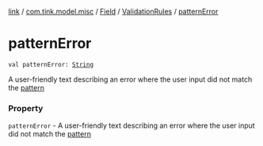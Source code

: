 [link](../../../index.md) / [com.tink.model.misc](../../index.md) / [Field](../index.md) / [ValidationRules](index.md) / [patternError](./pattern-error.md)

# patternError

`val patternError: `[`String`](https://kotlinlang.org/api/latest/jvm/stdlib/kotlin/-string/index.html)

A user-friendly text describing an error where the user input did not match the [pattern](pattern.md)

### Property

`patternError` - A user-friendly text describing an error where the user input did not match the [pattern](pattern.md)